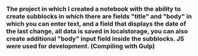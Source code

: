 ### The project in which I created a notebook with the ability to create subblocks in which there are fields "title" and "body" in which you can enter text, and a field that displays the date of the last change, all data is saved in localstorage, you can also create additional "body" input field inside the subblocks. JS were used for development. (Compiling with Gulp)


